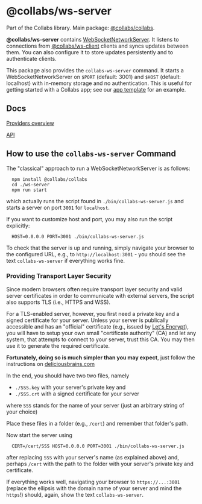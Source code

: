 # @collabs/ws-server

Part of the Collabs library. Main package: [@collabs/collabs](https://www.npmjs.com/package/@collabs/collabs).

**@collabs/ws-server** contains [WebSocketNetworkServer](https://collabs.readthedocs.io/en/latest/api/ws-server/classes/WebSocketNetworkServer.html). It listens to connections from [@collabs/ws-client](https://www.npmjs.com/package/@collabs/ws-client) clients and syncs updates between them. You can also configure it to store updates persistently and to authenticate clients.

This package also provides the `collabs-ws-server` command. It starts a WebSocketNetworkServer on `$PORT` (default: 3001) and `$HOST` (default: localhost) with in-memory storage and no authentication. This is useful for getting started with a Collabs app; see our [app template](https://github.com/composablesys/collabs-template-app) for an example.

## Docs

[Providers overview](https://collabs.readthedocs.io/en/latest/guide/providers.html)

[API](https://collabs.readthedocs.io/en/latest/api/ws-server)

## How to use the `collabs-ws-server` Command ##

The "classical" approach to run a WebSocketNetworkServer is as follows:

```
  npm install @collabs/collabs
  cd ./ws-server
  npm run start
```

which actually runs the script found in `./bin/collabs-ws-server.js` and starts a server on port `3001` for `localhost`.

If you want to customize host and port, you may also run the script explicitly:

```
  HOST=0.0.0.0 PORT=3001 ./bin/collabs-ws-server.js
```

To check that the server is up and running, simply navigate your browser to the configured URL, e.g., to `http://localhost:3001` - you should see the text `collabs-ws-server` if everything works fine.

### Providing Transport Layer Security ###

Since modern browsers often require transport layer security and valid server certificates in order to communicate with external servers, the script also supports TLS (i.e., HTTPS and WSS).

For a TLS-enabled server, however, you first need a private key and a signed certificate for your server. Unless your server is publically accessible and has an "official" certificate (e.g., issued by [Let's Encrypt](https://letsencrypt.org/)), you will have to setup your own small "certificate authority" (CA) and let any system, that attempts to connect to your server, trust this CA. You may then use it to generate the required certificate.

**Fortunately, doing so is much simpler than you may expect**, just follow the instructions on [deliciousbrains.com](https://deliciousbrains.com/ssl-certificate-authority-for-local-https-development/)

In the end, you should have two two files, namely

  * `./SSS.key` with your server's private key and
  * `./SSS.crt` with a signed certificate for your server

where `SSS` stands for the name of your server (just an arbitrary string of your choice)

Place these files in a folder (e.g., `/cert`) and remember that folder's path.

Now start the server using

```
  CERT=/cert/SSS HOST=0.0.0.0 PORT=3001 ./bin/collabs-ws-server.js
```

after replacing `SSS` with your server's name (as explained above) and, perhaps `/cert` with the path to the folder with your server's private key and certificate.

If everything works well, navigating your browser to `https://...:3001` (replace the ellipsis with the domain name of your server and mind the `https`!) should, again, show the text `collabs-ws-server`.
